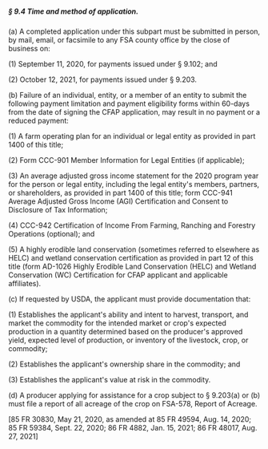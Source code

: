 ##### § 9.4 Time and method of application. #####

(a) A completed application under this subpart must be submitted in person, by mail, email, or facsimile to any FSA county office by the close of business on:

(1) September 11, 2020, for payments issued under § 9.102; and

(2) October 12, 2021, for payments issued under § 9.203.

(b) Failure of an individual, entity, or a member of an entity to submit the following payment limitation and payment eligibility forms within 60-days from the date of signing the CFAP application, may result in no payment or a reduced payment:

(1) A farm operating plan for an individual or legal entity as provided in part 1400 of this title;

(2) Form CCC-901 Member Information for Legal Entities (if applicable);

(3) An average adjusted gross income statement for the 2020 program year for the person or legal entity, including the legal entity's members, partners, or shareholders, as provided in part 1400 of this title; form CCC-941 Average Adjusted Gross Income (AGI) Certification and Consent to Disclosure of Tax Information;

(4) CCC-942 Certification of Income From Farming, Ranching and Forestry Operations (optional); and

(5) A highly erodible land conservation (sometimes referred to elsewhere as HELC) and wetland conservation certification as provided in part 12 of this title (form AD-1026 Highly Erodible Land Conservation (HELC) and Wetland Conservation (WC) Certification for CFAP applicant and applicable affiliates).

(c) If requested by USDA, the applicant must provide documentation that:

(1) Establishes the applicant's ability and intent to harvest, transport, and market the commodity for the intended market or crop's expected production in a quantity determined based on the producer's approved yield, expected level of production, or inventory of the livestock, crop, or commodity;

(2) Establishes the applicant's ownership share in the commodity; and

(3) Establishes the applicant's value at risk in the commodity.

(d) A producer applying for assistance for a crop subject to § 9.203(a) or (b) must file a report of all acreage of the crop on FSA-578, Report of Acreage.

[85 FR 30830, May 21, 2020, as amended at 85 FR 49594, Aug. 14, 2020; 85 FR 59384, Sept. 22, 2020; 86 FR 4882, Jan. 15, 2021; 86 FR 48017, Aug. 27, 2021]